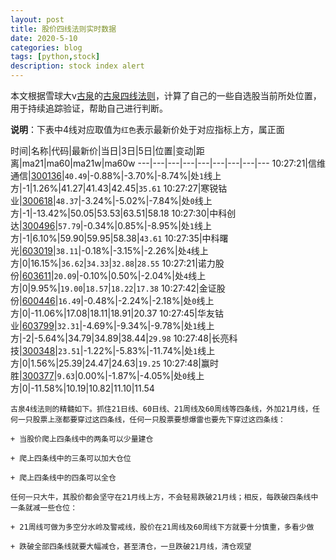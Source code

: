 ```yaml
---
layout: post
title: 股价四线法则实时数据
date: 2020-5-10
categories: blog
tags: [python,stock]
description: stock index alert
---
```



本文根据雪球大v[古泉](https://xueqiu.com/u/7148646888)的[古泉四线法则](https://xueqiu.com/7148646888/130498192)，计算了自己的一些自选股当前所处位置，用于持续追踪验证，帮助自己进行判断。

**说明**：下表中4线对应取值为`红色`表示最新价处于对应指标上方，属正面

时间|名称|代码|最新价|当日|3日|5日|位置|变动|距离|ma21|ma60|ma21w|ma60w
---|---|---|---|---|---|---|---|---
10:27:21|信维通信|[300136](https://xueqiu.com/S/SZ300136)|`40.49`|-0.88%|-3.70%|-8.74%|处`1`线上方|-1|1.26%|41.27|41.43|42.45|`35.61`
10:27:27|寒锐钴业|[300618](https://xueqiu.com/S/SZ300618)|`48.37`|-3.24%|-5.02%|-7.84%|处`0`线上方|-1|-13.42%|50.05|53.53|63.51|58.18
10:27:30|中科创达|[300496](https://xueqiu.com/S/SZ300496)|`57.79`|-0.34%|0.85%|-8.95%|处`1`线上方|-1|6.10%|59.90|59.95|58.38|`43.61`
10:27:35|中科曙光|[603019](https://xueqiu.com/S/SH603019)|`38.11`|-0.18%|-3.15%|-2.26%|处`4`线上方|0|16.15%|`36.62`|`34.33`|`32.88`|`28.55`
10:27:21|诺力股份|[603611](https://xueqiu.com/S/SH603611)|`20.09`|-0.10%|0.50%|-2.04%|处`4`线上方|0|9.95%|`19.00`|`18.57`|`18.22`|`17.38`
10:27:42|金证股份|[600446](https://xueqiu.com/S/SH600446)|`16.49`|-0.48%|-2.24%|-2.18%|处`0`线上方|0|-11.06%|17.08|18.11|18.91|20.37
10:27:45|华友钴业|[603799](https://xueqiu.com/S/SH603799)|`32.31`|-4.69%|-9.34%|-9.78%|处`1`线上方|-2|-5.64%|34.79|34.89|38.44|`29.98`
10:27:48|长亮科技|[300348](https://xueqiu.com/S/SZ300348)|`23.51`|-1.22%|-5.83%|-11.74%|处`1`线上方|0|1.56%|25.39|24.47|24.63|`19.25`
10:27:48|赢时胜|[300377](https://xueqiu.com/S/SZ300377)|`9.63`|0.00%|-1.87%|-4.05%|处`0`线上方|0|-11.58%|10.19|10.82|11.10|11.54

```
古泉4线法则的精髓如下。抓住21日线、60日线、21周线及60周线等四条线，外加21月线，任何一只股票上涨都要穿过这四条线，任何一只股票要想爆雷也要先下穿过这四条线：

+ 当股价爬上四条线中的两条可以少量建仓

+ 爬上四条线中的三条可以加大仓位

+ 爬上四条线中的四条可以全仓

任何一只大牛，其股价都会坚守在21月线上方，不会轻易跌破21月线；相反，每跌破四条线中一条就减一些仓位：

+ 21周线可做为多空分水岭及警戒线，股价在21周线及60周线下方就要十分慎重，多看少做

+ 跌破全部四条线就要大幅减仓，甚至清仓，一旦跌破21月线，清仓观望
```